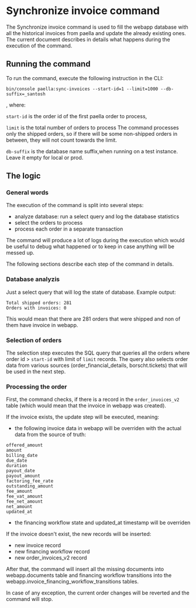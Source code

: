 # Synchronize invoice command
The Synchronize invoice command is used to fill the webapp database with all the historical invoices from paella and update the already existing ones. The current document describes in details what happens during the execution of the command.

## Running the command
To run the command, execute the following instruction in the CLI:
```shell script
bin/console paella:sync-invoices --start-id=1 --limit=1000 --db-suffix=_santosh
```
, where:

`start-id` is the order id of the first paella order to process,

`limit` is the total number of orders to process
The command processes only the shipped orders, so if there will be some non-shipped orders in between, they will not count towards the limit.

`db-suffix`  is the database name suffix,when running on a test instance. Leave it empty for local or prod.

## The logic
### General words
The execution of the command is split into several steps:
- analyze database: run a select query and log the database statistics
- select the orders to process
- process each order in a separate transaction

The command will produce a lot of logs during the execution which would be useful to debug what happened or to keep in case anything will be messed up.

The following sections describe each step of the command in details.

### Database analyzis
Just a select query that will log the state of database. Example output:
```shell script
Total shipped orders: 281
Orders with invoices: 0
```
This would mean that there are 281 orders that were shipped and non of them have invoice in webapp.

### Selection of orders
The selection step executes the SQL query that queries all the orders where order id > `start-id` with limit of `limit` records. The query also selects order data from various sources (order_financial_details, borscht.tickets) that will be used in the next step.

### Processing the order
First, the command checks, if there is a record in the `order_invoices_v2` table (which would mean that the invoice in webapp was created). 

If the invoice exists, the update step will be executed, meaning:
- the following invoice data in webapp will be overriden with the actual data from the source of truth:  
```shell script
offered_amount 
amount
billing_date
due_date
duration 
payout_date 
payout_amount
factoring_fee_rate
outstanding_amount 
fee_amount
fee_vat_amount
fee_net_amount
net_amount
updated_at
```
- the financing workflow state and updated_at timestamp will be overriden

If the invoice doesn't exist, the new records will be inserted:
- new invoice record
- new financing workflow record
- new order_invoices_v2 record

After that, the command will insert all the missing documents into webapp.documents table and financing workflow transitions into the webapp.invoice_financing_workflow_transitions tables.

In case of any exception, the current order changes will be reverted and the command will stop.

